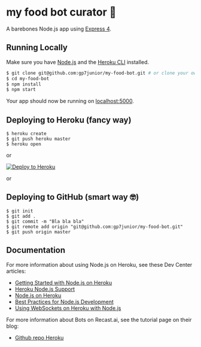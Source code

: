 # my food bot curator :robot:

A barebones Node.js app using [Express 4](http://expressjs.com/).

## Running Locally

Make sure you have [Node.js](http://nodejs.org/) and the [Heroku CLI](https://cli.heroku.com/) installed.

```sh
$ git clone git@github.com:gp7junior/my-food-bot.git # or clone your own fork
$ cd my-food-bot
$ npm install
$ npm start
```

Your app should now be running on [localhost:5000](http://localhost:5000/).

## Deploying to Heroku (fancy way)

```
$ heroku create
$ git push heroku master
$ heroku open
```
or

[![Deploy to Heroku](https://www.herokucdn.com/deploy/button.png)](https://heroku.com/deploy)

or

## Deploying to GitHub (smart way 🤓)

```
$ git init
$ git add .
$ git commit -m "Bla bla bla"
$ git remote add origin "git@github.com:gp7junior/my-food-bot.git"
$ git push origin master
```

## Documentation

For more information about using Node.js on Heroku, see these Dev Center articles:

- [Getting Started with Node.js on Heroku](https://devcenter.heroku.com/articles/getting-started-with-nodejs)
- [Heroku Node.js Support](https://devcenter.heroku.com/articles/nodejs-support)
- [Node.js on Heroku](https://devcenter.heroku.com/categories/nodejs)
- [Best Practices for Node.js Development](https://devcenter.heroku.com/articles/node-best-practices)
- [Using WebSockets on Heroku with Node.js](https://devcenter.heroku.com/articles/node-websockets)

For more information about Bots on Recast.ai, see the tutorial page on their blog:

- [Github repo Heroku](https://recast.ai/blog/github-repo-heroku/)
